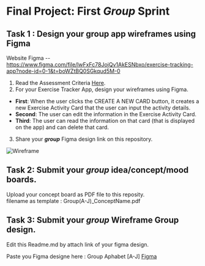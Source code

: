 
# Final Project: First ***Group*** Sprint

## Task 1 : Design your group app wireframes using Figma
Website Figma -- https://www.figma.com/file/lwFxFc78JojQv1AkESNbxo/exercise-tracking-app?node-id=0-1&t=boWZtBQ0SGkqud5M-0
1. Read the Assessment Criteria [Here](https://docs.google.com/spreadsheets/d/1mXg-4Hpygg8zl4pfaA998_-t3BapSOWNOfyC699OhEk/edit#gid=1164902319).
2. For your Exercise Tracker App, design your wireframes using Figma.

* **First**: When the user clicks the CREATE A NEW CARD button, it creates a new Exercise Activity Card that the user can input the activity details.
* **Second**: The user can edit the information in the Exercise Activity Card.
* **Third**: The user can read the information on that card (that is displayed on the app) and can delete that card.

3. Share your ***group*** Figma design link on this repository.

![Wireframe](https://user-images.githubusercontent.com/36503834/223250907-f987d96c-a2a2-4aec-af1e-198b9e79df4f.png)

## Task 2: Submit your ***group*** idea/concept/mood boards.
Upload your concept board as PDF file to this reposity. <br>
filename as template : Group(A-J)_ConceptName.pdf



## Task 3: Submit your ***group*** Wireframe  Group design.
Edit this Readme.md by attach link of your figma design.

Paste you Figma designe here : 
Group Aphabet [A-J]
[Figma](https://www.figma.com/file/lwFxFc78JojQv1AkESNbxo/exercise-tracking-app?t=UvWlULtVhrOYC1YZ-1)
